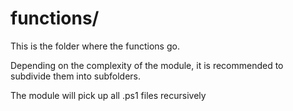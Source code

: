 ﻿# functions/

This is the folder where the functions go.

Depending on the complexity of the module, it is recommended to subdivide them into subfolders.

The module will pick up all .ps1 files recursively